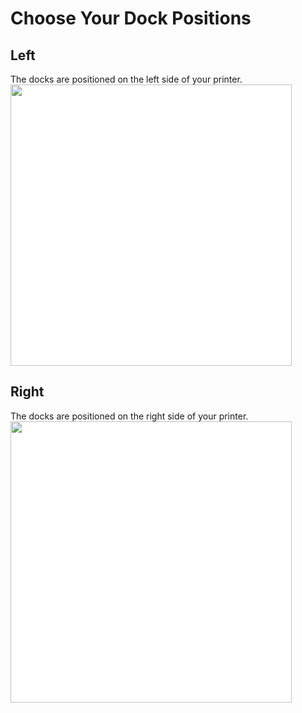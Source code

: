 # Choose Your Dock Positions
## Left
The docks are positioned on the left side of your printer.
<img src="./images/Voron_300_60mm_3tools_left_TPU.svg" style="margin:0px;background-color: #FFFFFF;" width="450"/>
## Right
The docks are positioned on the right side of your printer.
<img src="./images/Voron_300_60mm_3tools_right_TPU.svg" style="margin:0px;background-color: #FFFFFF;" width="450"/>
